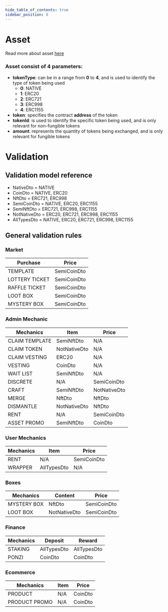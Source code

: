 ```yaml
---
hide_table_of_contents: true
sidebar_position: 8
---
```


# Asset

Read more about asset [here](/admin/miscellaneous/asset)

### Asset consist of 4 parameters:

- **tokenType**: can be in a range from **0** to **4**, and is used to identify the type of token being used
    - **0**: NATIVE
    - **1**: ERC20
    - **2**: ERC721
    - **3**: ERC998
    - **4**: ERC1155
- **token**:  specifies the contract **address** of the token
- **tokenId**: is used to identify the specific token being used, and is only relevant for non-fungible tokens
- **amount**: represents the quantity of tokens being exchanged, and is only relevant for fungible tokens

# Validation

## Validation model reference

- NativeDto = NATIVE
- CoinDto = NATIVE, ERC20
- NftDto = ERC721, ERC998
- SemiCoinDto = NATIVE, ERC20, ERC1155
- SemiNftDto = ERC721, ERC998, ERC1155
- NotNativeDto = ERC20, ERC721, ERC998, ERC1155
- AllTypesDto = NATIVE, ERC20, ERC721, ERC998, ERC1155

## General validation rules

### Market

| Purchase       | Price         |
|----------------|---------------|
| TEMPLATE       | SemiCoinDto   |
| LOTTERY TICKET | SemiCoinDto   |
| RAFFLE TICKET  | SemiCoinDto   |
| LOOT BOX       | SemiCoinDto   |
| MYSTERY BOX    | SemiCoinDto   |

### Admin Mechanic

| Mechanics      | Item          | Price        |
|----------------|---------------|--------------|
| CLAIM TEMPLATE | SemiNftDto    | N/A          |
| CLAIM TOKEN    | NotNativeDto  | N/A          |
| CLAIM VESTING  | ERC20         | N/A          |
| VESTING        | CoinDto       | N/A          |
| WAIT LIST      | SemiNftDto    | N/A          |
| DISCRETE       | N/A           | SemiCoinDto  |
| CRAFT          | SemiNftDto  ️ | NotNativeDto |
| MERGE          | NftDto ️      | NftDto       |
| DISMANTLE      | NotNativeDto  | NftDto       |
| RENT           | N/A           | SemiCoinDto  |
| ASSET PROMO    | SemiNftDto    | CoinDto      |

### User Mechanics

| Mechanics    | Item        | Price       |
|--------------|-------------|-------------|
| RENT         | N/A         | SemiCoinDto |
| WRAPPER      | AllTypesDto | N/A         |

### Boxes

| Mechanics   | Content      | Price        |
|-------------|--------------|--------------|
| MYSTERY BOX | NftDto       | SemiCoinDto  |
| LOOT BOX    | NotNativeDto | SemiCoinDto  |

### Finance

| Mechanics | Deposit     | Reward      |
|-----------|-------------|-------------|
| STAKING   | AllTypesDto | AllTypesDto |
| PONZI     | CoinDto     | CoinDto     |

### Ecommerce

| Mechanics     | Item          | Price     |
|---------------|---------------|-----------|
| PRODUCT       | N/A           | CoinDto   |
| PRODUCT PROMO | N/A           | CoinDto   |

